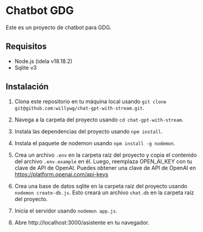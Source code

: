 # Chatbot GDG

Este es un proyecto de chatbot para GDG.

## Requisitos

- Node.js (idela v18.18.2)
- Sqlite v3


## Instalación

1. Clona este repositorio en tu máquina local usando `git clone git@github.com:willywg/chat-gpt-with-stream.git`.

2. Navega a la carpeta del proyecto usando `cd chat-gpt-with-stream`.

3. Instala las dependencias del proyecto usando `npm install`.

4. Instala el paquete de nodemon usando `npm install -g nodemon`.

5. Crea un archivo `.env` en la carpeta raíz del proyecto y copia el contenido del archivo `.env.example` en él. Luego, reemplaza OPEN_AI_KEY con tu clave de API de OpenAI. Puedes obtener una clave de API de OpenAI en https://platform.openai.com/api-keys

6. Crea una base de datos sqlite en la carpeta raíz del proyecto usando `nodemon create-db.js`. Esto creará un archivo `chat.db` en la carpeta raíz del proyecto.

7. Inicia el servidor usando `nodemon app.js`.

8. Abre http://localhost:3000/asistente en tu navegador.